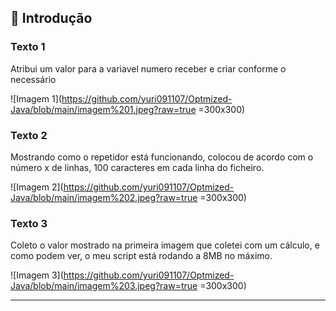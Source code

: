 ## 📝 Introdução

### Texto 1
Atribui um valor para a variavel numero receber e criar conforme o necessário

![Imagem 1](https://github.com/yuri091107/Optmized-Java/blob/main/imagem%201.jpeg?raw=true =300x300)

### Texto 2
Mostrando como o repetidor está funcionando, colocou de acordo com o número x de linhas, 100 caracteres em cada linha do ficheiro.

![Imagem 2](https://github.com/yuri091107/Optmized-Java/blob/main/imagem%202.jpeg?raw=true =300x300)

### Texto 3
Coleto o valor mostrado na primeira imagem que coletei com um cálculo, e como podem ver, o meu script está rodando a 8MB no máximo.

![Imagem 3](https://github.com/yuri091107/Optmized-Java/blob/main/imagem%203.jpeg?raw=true =300x300)

---
